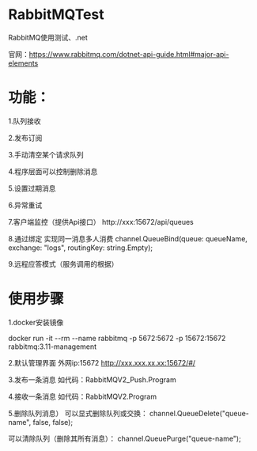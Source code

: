 # RabbitMQTest
RabbitMQ使用测试、.net

官网：https://www.rabbitmq.com/dotnet-api-guide.html#major-api-elements

# 功能：
1.队列接收

2.发布订阅

3.手动清空某个请求队列

4.程序层面可以控制删除消息

5.设置过期消息

6.异常重试

7.客户端监控（提供Api接口）
http://xxx:15672/api/queues

8.通过绑定 实现同一消息多人消费
channel.QueueBind(queue: queueName,
                  exchange: "logs",
                  routingKey: string.Empty);

9.远程应答模式（服务调用的根据）


# 使用步骤
1.docker安装镜像

docker run -it --rm --name rabbitmq -p 5672:5672 -p 15672:15672 rabbitmq:3.11-management

2.默认管理界面 外网ip:15672
http://xxx.xxx.xx.xx:15672/#/

3.发布一条消息
如代码：RabbitMQV2_Push.Program

4.接收一条消息
如代码：RabbitMQV2.Program

5.删除队列消息）
可以显式删除队列或交换：
channel.QueueDelete("queue-name", false, false);

可以清除队列（删除其所有消息）：
channel.QueuePurge("queue-name");



